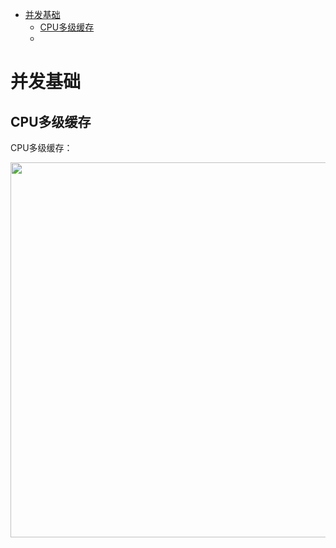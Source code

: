 <!-- GFM-TOC -->
* [并发基础](#并发基础)
    * [CPU多级缓存](#CPU多级缓存)
    * []()
<!-- GFM-TOC -->

# 并发基础
##  CPU多级缓存

CPU多级缓存：

<div align="center"><img src="pics//cpuCache_1.png" width="600"></div>